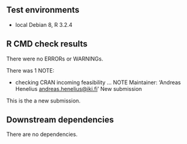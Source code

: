 ## Test environments
* local Debian 8, R 3.2.4

## R CMD check results
There were no ERRORs or WARNINGs. 

There was 1 NOTE:

* checking CRAN incoming feasibility ... NOTE
Maintainer: ‘Andreas Henelius <andreas.henelius@iki.fi>’
New submission

This is the a new submission.

## Downstream dependencies
There are no dependencies.
